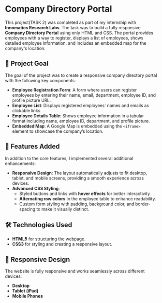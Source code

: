 # Company Directory Portal

This project(TASK 2) was completed as part of my internship with **Innomatics Research Labs**. 
The task was to build a fully responsive **Company Directory Portal** using only HTML and CSS. 
The portal provides employees with a way to register, displays a list of employees, shows detailed employee information, and 
includes an embedded map for the company's location.

## 📝 Project Goal

The goal of the project was to create a responsive company directory portal with the following key components:

- **Employee Registration Form**: A form where users can register employees by entering their name, email, department, employee ID, and profile picture URL.
- **Employee List**: Displays registered employees' names and emails as clickable links.
- **Employee Details Table**: Shows employee information in a tabular format including name, employee ID, department, and profile picture.
- **Embedded Map**: A Google Map is embedded using the `<iframe>` element to showcase the company’s location.

## 🚀 Features Added

In addition to the core features, I implemented several additional enhancements:

- **Responsive Design**: The layout automatically adjusts to fit desktop, tablet, and mobile screens, providing a smooth experience across devices.
- **Advanced CSS Styling**:
  - Styled buttons and links with **hover effects** for better interactivity.
  - **Alternating row colors** in the employee table to enhance readability.
  - Custom form styling with padding, background color, and border-spacing to make it visually distinct.

## 🛠️ Technologies Used

- **HTML5** for structuring the webpage.
- **CSS3** for styling and creating a responsive layout.


## 📱 Responsive Design

The website is fully responsive and works seamlessly across different devices:
- **Desktop**
- **Tablet (iPad)**
- **Mobile Phones**

